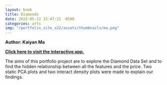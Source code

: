 ```yaml
---
layout: book
title: Diamonds
date: 2022-05-22 15:47:21 -0500
categories: arts
img: "/portfolio_site_s22/assets/thumbnails/ma.png"
---
```


<b>Author: Kaiyan Ma</b>

<b><a href="https://data-viz.it.wisc.edu/content/16c411c8-16d5-405b-af99-d7e471b0da38">Click here to visit the interactive app.</a></b>

The aims of this portfolio project are to explore the Diamond Data Set and to
find the hidden relationship between all the features and the price. Two static
PCA plots and two interact density plots were made to explain our findings.

[jekyll-docs]: https://jekyllrb.com/docs/home
[jekyll-gh]:   https://github.com/jekyll/jekyll
[jekyll-talk]: https://talk.jekyllrb.com/

